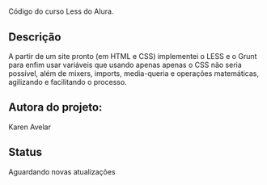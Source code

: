 # 

Código do curso Less do Alura.

## Descrição

A partir de um site pronto (em HTML e CSS) implementei o LESS e o Grunt para enfim usar variáveis que usando apenas apenas o CSS não seria possível, além de mixers, imports, media-queria e operações matemáticas,  agilizando e facilitando o processo.

## Autora do projeto:

Karen Avelar

## Status

Aguardando novas atualizações
